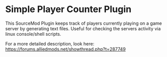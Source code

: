 # Simple Player Counter Plugin
This SourceMod Plugin keeps track of players currently playing on a game server by generating text files. Useful for checking the servers activity via linux console/shell scripts.

For a more detailed description, look here:
https://forums.alliedmods.net/showthread.php?t=287749
